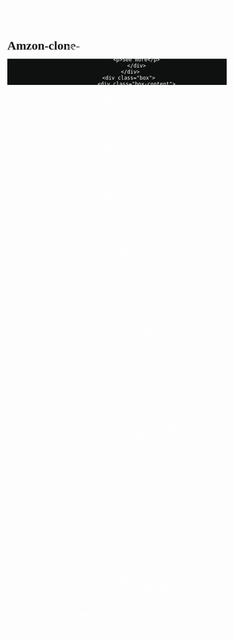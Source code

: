 # Amzon-clone-
<!DOCTYPE html>
<html lang="en">
<head>
    <meta charset="UTF-8">
    <meta name="viewport" content="width=device-width, initial-scale=1.0">
    <title>Amzon</title>
    <link rel="stylesheet" href="https://cdnjs.cloudflare.com/ajax/libs/font-awesome/6.4.0/css/all.min.css" integrity="sha512-iecdLmaskl7CVkqkXNQ/ZH/XLlvWZOJyj7Yy7tcenmpD1ypASozpmT/E0iPtmFIB46ZmdtAc9eNBvH0H/ZpiBw==" crossorigin="anonymous" referrerpolicy="no-referrer" />
    <link rel="stylesheet" href="stayle.css"> 
   <style>
       *{
    margin: 0px;
    font-family: Arila;
    border: border-box;
}
.navbar{
    height: 60px;
    background-color: #0f1111;
    color: white;
    display: flex;
    align-items: center;
    justify-content: space-evenly;
}
.nav-log{
    height: 50px;
    width: 100px;
}
.logo{
    background-image: url("https://encrypted-tbn0.gstatic.com/images?q=tbn:ANd9GcTcLQm5ZfijEFU2hg5IzsdqpdW-y72wrNa4fw&s");
    background-size: cover;
    height: 50px;
    width: 100%;
}
.border{
    border: 1.5px solid transparent;
}
.border:hover{
    border: 1.5px solid white;
}

/** box 2 **/

.add-first{
    color: #cccccc;
    font-size: 0.85rem;
    margin-left: 15px;
}
.add-second{
    font-size: 1rem;
    margin-left: 3px;
}
.add-icon{
    display: flex;
    align-items: center;
}

/** box 3 **/
.nav-search{
    display: flex;
    justify-content: space-evenly;
    background-color: pink;
    width: 620px;
    height: 40px;
    border-radius: 4px;
}
.search-select{
    background-color: #f3f3f3;
    width: 50px;
    text-align: center;
    border-top-left-radius: 4px;
    border-bottom-left-radius: 4px;
    border: none;
}
.search-input{
    width: 100%;
    font-size: 1rem;
    border: none;
}
.search-icon{
    width: 45px;
    display: flex;
    justify-content: center;
    align-items: center;
    font-size: 1.2rem;
    background-color: #febd68;
    border-top-right-radius: 4px;
    border-bottom-right-radius: 4px;
    color: #0f1111;
}
.nav-search:hover{
    border: 2px solid orange;
}

/** box4 **/

span{
    font-size: 0.85rem;
}
.nav-second{
    font-size: 0.85rem;
    font-weight: 700;
}

/** box5 **/

.nav-cart i{
    font-size: 30px;
}

.nav-cart{
    font-size: 0.85rem;
    font-weight: 700;
}

/** panel **/

.panel{
    height: 40px;
    background-color: #222f3d;
    display: flex;
    color: white;
    align-items: center;
    justify-content: space-evenly;
}
.panel-ops p{
    display: inline;
    margin-left: 15px;
}
.panel-ops{
    width: 70%;
    font-size: 0.85rem;
}
.panel-deals{
    font-size: 0.9rem;
    font-weight: 700;
}

/** hero section **/

.hero-section{
    background-image: url("https://images-eu.ssl-images-amazon.com/images/G/31/lap/aurart/gw/Laptops-Category-Hero---Asin-PC._CB804837928_.jpg");
    background-size: cover;
    height: 450px;
    display: flex;
    justify-content: center;
    align-items: flex-end;
}
.hero-msg{
    background-color: white;
    color: black;
    height: 40px;
    display: flex;
    align-items: center;
    justify-content: center;
    font-size: 1rem;
    width: 80%;
    margin-bottom: 25px;
}

/** shop section **/

.shop-section{
    display: flex;
    flex-wrap: wrap;
    justify-content: space-evenly;
    background-color: rgb(180, 218, 233);
}
.box{
    height: 400px;
    width: 23%;
    background-color: white;
    padding: 20px 0px 15px ;
    margin-top: 15px;
}
.box-img{
    height: 300px;
    background-size: cover;
    margin-top: 1rem;
    margin-bottom: 1rem;
}
.box-content{
    margin-left: 1rem;
    margin-right: 1rem;
}
.box-content p{
    color: #007185;
}

/** footer panel **/

footer{
    margin-top: 15px;
}
.foot-panel1{
    background-color: #375758;
    color: white;
    height: 50px;
    display: flex;
    justify-content: center;
    align-items: center;
    font-size: 1rem;
}

.foot-panel2{
    background-color: #222f3d;
    color: white;
    height: 300px;
    display: flex;
    justify-content: space-evenly;
}
ul {
    margin-top: 20px;
}
ul a {
    display: block;
    font-size: 0.85px;
    margin-top: 10px;
    color: #dddddd;
}
.foot-panel3{
    background-color: #222f3d;
    color: white;
    border-top: 0.5px solid white;
    height: 70px;
    display: flex;
    justify-content: center;
    align-items: center;
}
.logo{
    background-image: url("amzonlogo.png"); 
    background-size: cover;
    height: 50px;
    width: 100px;
}

.foot-panel4{
    background-color: #0f1111;
    color: white;
    height: 80px;
    font-size: 0.7rem;
    text-align: center;
} 

.pages{
    padding-top: 25px;
}
.copyright{
    padding-top: 5px;
}
   </style>
</head>
<body>
    <header>
        <div class="navbar">
            <div class="nav-log border">
                <div class="logo"></div>
            </div>

            <div class="nav-address border">
                <p class="add-first">Deliver to</p>
                <div class="add-icon">
                    <i class="fa-solid fa-location-dot"></i>
                    <p class="add-second">India</p>
                </div>
            </div>
            <div class="nav-search">
                <select class="search-select">
                    <option>All</option>
                </select>
                <input placeholder="Search Amazon" class="search-input">
                <div class="search-icon">
                     
                    <i class="fa-solid fa-magnifying-glass"></i>
                </div>
            </div>
        
        <div class="nav-singin border">
            <p><span>Hello, sign in</span></p>
            <p class="nav-second">Account & Lists</p>
        </div>

        <div class="nav-return border">
            <p><span>Return</span></p>
            <p class="nav-second">& Oreders</p>
        </div>

        <div class="nav-cart border">
            <i class="fa-solid fa-cart-shopping"></i>
            Cart
        </div>
    </div>
    <div class="panel">
        <div class="panel-all border">
            <i class="fa-solid fa-bars"></i>
            All
        </div>
        <div class="panel-ops">
            <p>Today's Deals</p>
            <p>Customer Service</p>
            <p>Registry</p>
            <p>Gift Cards</p>
            <p>Sell</p>
        </div>
        <div class="panel-deals border">
            Shop deals in Electronice
        </div>
    </div>
    </header>

    <div class="hero-section">
        <div class="hero-msg">Lorem, ipsum dolor sit amet consectetur adipisicing elit. Lorem ipsum dolor sit amet consectetur adipisicing elit. Voluptatibus, fugiat ? <a href=""> Click here to go to amazon.in </a> </div>
    </div>

    <div class="shop-section">
        <div class="
        box">
            <div class="box-content">
             <h2>Buy 2 Get 10% off, freebies & more offers</h2>
            <div class="box-img" style="background-image: url('face.jpg');"></div>
            <p>See more</p>
            </div>
        </div>
        <div class="box">
            <div class="box-content">
             <h2>Up to 70% off | International brands</h2>
            <div class="box-img" style="background-image: url('cliner.jpg');"></div>
            <p>See more</p>
        </div>
        </div>
        <div class="box">
            <div class="box-content">
             <h2>Up to 60% off | Amazon Renewed</h2>
            <div class="box-img" style="background-image: url('i pad.jpg');"></div>
            <p>See more</p>
            </div>
        </div>
        <div class="box">
            <div class="box-content">
             <h2>Up to 75% off | Electronics & Accessories</h2>
            <div class="box-img" style="background-image: url('laptop.jpg');"></div>
            <p>See more</p>
            </div>
        </div>
       <div class="box">
            <div class="box-content">
             <h2>More & More Unisex-Adult Hooded Sweatshirt</h2>
            <div class="box-img" style="background-image: url('laptop.jpg');"></div>
            <p>See more</p>
            </div>
        </div>
        <div class="box">
            <div class="box-content">
             <h2>Built for Apple Intelligence.iPhone 16.</h2>
            <div class="box-img" style="background-image: url('iphone.jpg');"></div>
            <p>See more</p>
        </div>
        </div>
        <div class="box">
            <div class="box-content">
             <h2>Up to 70% off | International brands</h2>
            <div class="box-img" style="background-image: url('cliner.jpg');"></div>
            <p>See more</p>
            </div>
        </div>
        <div class="box">
            <div class="box-content">
             <h2>Buy 2 Get 10% off, freebies & more offers</h2>
            <div class="box-img" style="background-image: url('face.jpg');"></div>
            <p>See more</p>
            </div>
        </div> 
    </div>
    <footer>
        <div class="foot-panel1">
            Back to Top
        </div>
        <div class="foot-panel2">
            <ul>
                <h3>Get to Know Us</h3>
                <br>
                <p>About Amazon</p>
                <p>Careers</p>
                <p>Press Releases</p>
                <p>Amazon Science</p>
            </ul>
            <ul>
                <h3>Connect with Us</h3>
                <br>
                <p>Facebook</p>
                <p>Twitter</p>
                <p>Instagram</p>	
            </ul>
            <ul> 	
                <h3>Make Money with Us</h3>
                <br>
                <p>Sell on Amazon</p>
                <p>Sell under Amazon Accelerator</p>
                <p>Protect and Build Your Brand</p>
                <p>Amazon Global Selling</p>
                <p>Supply to Amazon</p>
                <p>Become an Affiliate</p>
                <p>Fulfilment by Amazon</p>
                <p>Advertise Your Products</p>
                <p>Amazon Pay on Merchants</p>
            </ul>
            <ul>
                <h3>Let Us Help You</h3>
                <br>
                <p>Your Account</p>
                <p>Returns Centre</p>
                <p>Recalls and Product Safety Alerts</p>
                <p>100% Purchase Protection</p>
                <p>Amazon App Download</p>
                <p>Help</p>	
            </ul>
        </div>
        <div class="foot-panel3">
            <div class="logo"></div>
        </div>
        <div class="foot-panel4">
            <div class="pages">
                <a>Conditions of Use</a>
                <a>Privacy Notice</a>
                <a>Interest-Based Ads</a>
            </div>
            
            <div class="copyright">
                © 1996-2025, Amazon.com, Inc. or its affiliates
            </div>
        </div>
    </footer>
</body>
</html>
